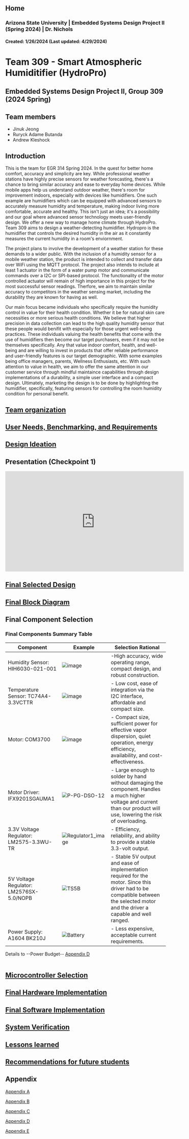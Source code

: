 Home
---
### Arizona State University | Embedded Systems Design Project II (Spring 2024) | Dr. Nichols
#### Created: 1/26/2024 (Last updated: 4/29/2024)

# Team 309 - Smart Atmospheric Humiditifier (HydroPro)

## Embedded Systems Design Project II, Group 309 (2024 Spring) 



## Team members 

* Jinuk Jeong
* Ruryck Adame Butanda
* Andrew Kleshock

## Introduction

This is the team for EGR 314 Spring 2024. In the quest for better home comfort, accuracy and simplicity are key. While professional weather stations have highly precise sensors for weather forecasting, there's a chance to bring similar accuracy and ease to everyday home devices. While mobile apps help us understand outdoor weather, there's room for improvement indoors, especially with devices like humidifiers. One such example are humidifiers which can be equipped with advanced sensors to accurately measure humidity and temperature, making indoor living more comfortable, accurate and healthy. This isn't just an idea; it's a possibility and our goal where advanced sensor technology meets user-friendly design. We offer a new way to manage home climate through HydroPro. Team 309 aims to design a weather-detecting humidifier. Hydropro is the humidifier that controls the desired humidity in the air as it constantly measures the current humidity in a room's enviornment. 

The project plans to involve the development of a weather station for these demands to a wider public. With the inclusion of a humidity sensor for a mobile weather station, the product is intended to collect and transfer data over WiFi using the MQTT protocol. The project also intends to include at least 1 actuator in the form of a water pump motor and communicate commands over a I2C or SPI-based protocol. The functionality of the motor controlled actuator will remain of high importance in this project for the most successful sensor readings. Therfore, we aim to maintain similar accuracy to competitors in the weather sensing market, including the durability they are known for having as well. 

Our main focus became individuals who specifically require the humidity control in value for their health condition. Whether it be for natural skin care necessities or more serious health conditions. We believe that higher precision in data collection can lead to the high quality humidity sensor that these people would benifit with especially for those urgent well-being practices. These individuals valuing the health benefits that come with the use of humidifiers then become our target purchasers, even if it may not be themselves specifically. Any that value indoor comfort, health, and well-being and are willing to invest in products that offer reliable performance and user-friendly features is our target demographic. With some examples being office managers, parents, Wellness Enthusiasts, etc. With such attention to value in health, we aim to offer the same attention in our customer service through mindful maintaince capabilities through design implementations of a durability, a simple user interface and a compact design. Ultimately, marketing the design is to be done by highlighting the humidifier, specifically, featuring sensors for controlling the room humidity condition for personal benefit.



## [Team organization](/Team_Organization.md)




## [User Needs, Benchmarking, and Requirements](/User_needs_Benchmarking_Requirements.md)





## [ Design Ideation](/Design_Ideation.md)


## Presentation (Checkpoint 1)


<iframe width="560" height="315" src="https://www.youtube.com/embed/tRtqgoy4ZYQ?si=hRInnPfIJlFhpfWV" title="YouTube video player" frameborder="0" allow="accelerometer; autoplay; clipboard-write; encrypted-media; gyroscope; picture-in-picture; web-share" allowfullscreen></iframe>




## [Final Selected Design](/Selected_Design.md)


## [Final Block Diagram](/Block_Diagram.md)


## Final Component Selection
### Final Components Summary Table
|Component|Example|Selection Rational|
|-------|-------|------| 
|Humidity Sensor: HIH6030-021-001|![image](https://github.com/Team-309-Weather-Station/EGR314-Spring2024-Team309.github.io/assets/157083379/f24cfb36-72c6-4fa4-8e4c-9128501e0bad)| -High accuracy, wide operating range, compact design, and robust construction.|
|Temperature Sensor: TC74A4-3.3VCTTR|![image](https://github.com/Team-309-Weather-Station/EGR314-Spring2024-Team309.github.io/assets/157083379/30224660-a336-4b5d-ab6f-39bdf9f647af)| - Low cost, ease of integration via the I2C interface, affordable and compact size.|
|Motor: COM3700|![image](https://github.com/Team-309-Weather-Station/EGR314-Spring2024-Team309.github.io/assets/157083379/b735978e-1274-4216-ba37-75f864b788ba)| - Compact size, sufficient power for effective vapor dispersion, quiet operation, energy efficiency, availability, and cost-effectiveness.|
|Motor Driver: IFX9201SGAUMA1|![P-PG-DSO-12](https://github.com/Team-309-Weather-Station/EGR314-Spring2024-Team309.github.io/assets/157051756/84ac50de-2263-4a08-88df-7c9a837b23b7)| - Large enough to solder by hand without damaging the component. Handles a much higher voltage and current than our product will use, lowering the risk of overloading.|
|3.3V Voltage Regulator: LM2575-3.3WU-TR|![Regulator1_image](https://github.com/Team-309-Weather-Station/EGR314-Spring2024-Team309.github.io/assets/157083379/5796ab92-032a-41f8-90e5-50b22ac70bee)| - Efficiency, reliability, and ability to provide a stable 3.3-volt output.|
|5V Voltage Regulator: LM2576SX-5.0/NOPB|![TS5B](https://github.com/Team-309-Hydro-Pro/EGR314-Spring2024-Team309.github.io/assets/84349229/3d84b38f-868f-42b9-990a-46b6ff450d7a)| - Stable 5V output and ease of implementation required for the motor. Since this driver had to be compatible between the selected motor and the driver a capable and well ranged.|
|Power Supply: A1604 BK210J| ![Battery](https://github.com/Team-309-Weather-Station/EGR314-Spring2024-Team309.github.io/assets/157083379/92e356b3-3811-432b-a5c3-394f82a8db0c)| - Less expensive, acceptable current requirements.|

Details to --Power Budget-- [Appendix D](Appendix_D.md)
<br>
<br>

## [Microcontroller Selection](/Microcontroller_Selection.md)


## [Final Hardware Implementation](/Hardware_Proposal.md)


## [Final Software Implementation](/Software_Proposal.md)


## [System Verification](/System_Verification.md)


## [Lessons learned](/Lessons_learned.md)


## [Recommendations for future students](/Recommendations_for_future_students.md)

## Appendix

[Appendix A](/Appendix_A.md)

[Appendix B](/Appendix_B.md)

[Appendix C](/Appendix_C.md)

[Appendix D](/Appendix_D.md)

[Appendix E](/Appendix_E.md)
